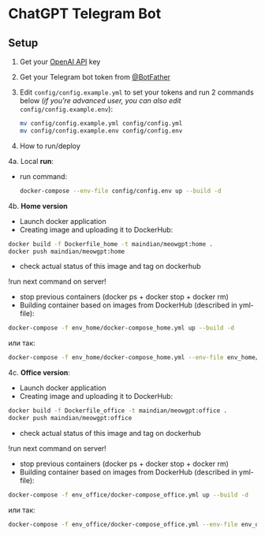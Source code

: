 # ChatGPT Telegram Bot

## Setup
1. Get your [OpenAI API](https://openai.com/api/) key

2. Get your Telegram bot token from [@BotFather](https://t.me/BotFather)

3. Edit `config/config.example.yml` to set your tokens and run 2 commands below (*if you're advanced user, you can also edit* `config/config.example.env`):
    ```bash
    mv config/config.example.yml config/config.yml
    mv config/config.example.env config/config.env
    ```

4. How to run/deploy

4a. Local **run**:

 - run command:
    ```bash
    docker-compose --env-file config/config.env up --build -d
    ```


4b. **Home version**
- Launch docker application
- Creating image and uploading it to DockerHub:
```bash
docker build -f Dockerfile_home -t maindian/meowgpt:home .
docker push maindian/meowgpt:home
```
- check actual status of this image and tag on dockerhub

!run next command on server!
- stop previous containers (docker ps + docker stop + docker rm)
- Building container based on images from DockerHub (described in yml-file):
```bash
docker-compose -f env_home/docker-compose_home.yml up --build -d
```
или так:
```bash
docker-compose -f env_home/docker-compose_home.yml --env-file env_home/config/config.env up --build -d
```

4c. **Office version**:
- Launch docker application
- Creating image and uploading it to DockerHub:
```bash
docker build -f Dockerfile_office -t maindian/meowgpt:office .
docker push maindian/meowgpt:office
```
- check actual status of this image and tag on dockerhub

!run next command on server!
- stop previous containers (docker ps + docker stop + docker rm)
- Building container based on images from DockerHub (described in yml-file):
```bash
docker-compose -f env_office/docker-compose_office.yml up --build -d
```
или так:
```bash
docker-compose -f env_office/docker-compose_office.yml --env-file env_office/config/config.env up --build -d
```

